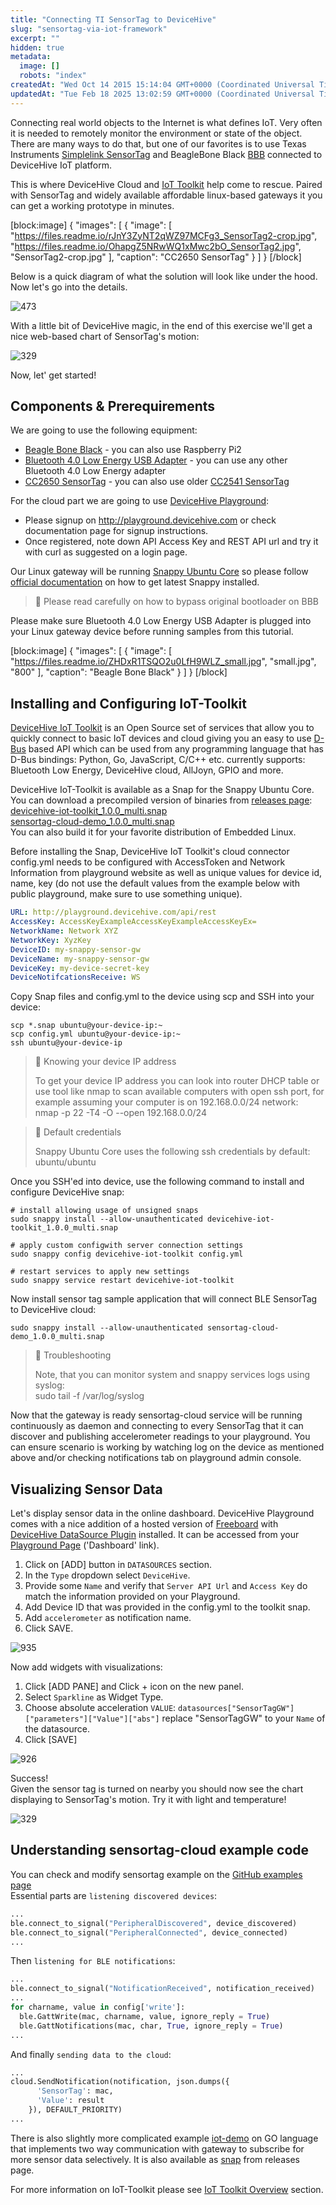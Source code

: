 ```yaml
---
title: "Connecting TI SensorTag to DeviceHive"
slug: "sensortag-via-iot-framework"
excerpt: ""
hidden: true
metadata: 
  image: []
  robots: "index"
createdAt: "Wed Oct 14 2015 15:14:04 GMT+0000 (Coordinated Universal Time)"
updatedAt: "Tue Feb 18 2025 13:02:59 GMT+0000 (Coordinated Universal Time)"
---
```

Connecting real world objects to the Internet is what defines IoT. Very often it is needed to remotely monitor the environment or state of the object. There are many ways to do that, but one of our favorites is to use Texas Instruments [Simplelink SensorTag](http://www.ti.com/sensortag) and BeagleBone Black [BBB](http://beagleboard.org/BLACK) connected to DeviceHive IoT platform. 

This is where DeviceHive Cloud and [IoT Toolkit](doc:iot-toolkit-overview) help come to rescue. Paired with SensorTag and widely available affordable linux-based gateways it you can get a working prototype in minutes.

[block:image]
{
  "images": [
    {
      "image": [
        "https://files.readme.io/rJnY3ZyNT2qWZ97MCFg3_SensorTag2-crop.jpg",
        "https://files.readme.io/OhapgZ5NRwWQ1xMwc2bO_SensorTag2.jpg",
        "SensorTag2-crop.jpg"
      ],
      "caption": "CC2650 SensorTag"
    }
  ]
}
[/block]


Below is a quick diagram of what the solution will look like under the hood. Now let's go into the details.

![473](https://files.readme.io/ExZWyDoLS8i9dQNCxant_SensorTag.png "SensorTag.png")

With a little bit of DeviceHive magic, in the end of this exercise we'll get a nice web-based chart of SensorTag's motion:

![329](https://files.readme.io/h1zEUUd8TwsEFA6RaOzq_freeboard-widget.png "freeboard-widget.png")

Now, let' get started!

## Components & Prerequirements

We are going to use the following equipment:

- [Beagle Bone Black](http://beagleboard.org/black) - you can also use Raspberry Pi2
- [Bluetooth 4.0 Low Energy USB Adapter](http://www.amazon.com/gp/product/B00HQCINKE?psc=1&redirect=true&ref_=oh_aui_search_detailpage) - you can use any other Bluetooth 4.0 Low Energy adapter
- [CC2650 SensorTag](http://www.ti.com/ww/en/wireless_connectivity/sensortag/) - you can also use older [CC2541 SensorTag](http://www.ti.com/tool/cc2541dk-sensor)

For the cloud part we are going to use [DeviceHive Playground](doc:devicehive-playground):

- Please signup on <http://playground.devicehive.com> or check documentation page for signup instructions.
- Once registered, note down API Access Key and REST API url and try it with curl as suggested on a login page.

Our Linux gateway will be running [Snappy Ubuntu Core](https://developer.ubuntu.com/en/snappy/) so please follow [official documentation](https://developer.ubuntu.com/en/snappy/start/#try-beaglebone) on how to get latest Snappy installed.

> 🚧 Please read carefully on how to bypass original bootloader on BBB

Please make sure Bluetooth 4.0 Low Energy USB Adapter is plugged into your Linux gateway device before running samples from this tutorial.

[block:image]
{
  "images": [
    {
      "image": [
        "https://files.readme.io/ZHDxR1TSQO2u0LfH9WLZ_small.jpg",
        "small.jpg",
        "800"
      ],
      "caption": "Beagle Bone Black"
    }
  ]
}
[/block]


## Installing and Configuring IoT-Toolkit

[DeviceHive IoT Toolkit](https://github.com/devicehive/IoT-framework) is an Open Source set of services that allow you to quickly connect to basic IoT devices and cloud giving you an easy to use [D-Bus](http://www.freedesktop.org/wiki/Software/dbus/) based API which can be used from any programming language that has D-Bus bindings: Python, Go, JavaScript, C/C++ etc.  currently supports: Bluetooth Low Energy, DeviceHive cloud, AllJoyn, GPIO and more.

DeviceHive IoT-Toolkit is available as a Snap for the Snappy Ubuntu Core. You can download a precompiled version of binaries from [releases page](https://github.com/devicehive/IoT-framework/releases):  
[devicehive-iot-toolkit_1.0.0_multi.snap](https://github.com/devicehive/IoT-framework/releases/download/1.0.0/devicehive-iot-toolkit_1.0.0_multi.snap)  
[sensortag-cloud-demo_1.0.0_multi.snap](https://github.com/devicehive/IoT-framework/releases/download/1.0.0/sensortag-cloud-demo_1.0.0_multi.snap)  
You can also build it for your favorite distribution of Embedded Linux.

Before installing the Snap, DeviceHive IoT Toolkit's cloud connector config.yml needs to be configured with AccessToken and Network Information from playground website as well as unique values for device id, name, key (do not use the default values from the example below with public playground, make sure to use something unique).

```yaml config.yml
URL: http://playground.devicehive.com/api/rest
AccessKey: AccessKeyExampleAccessKeyExampleAccessKeyEx=
NetworkName: Network XYZ
NetworkKey: XyzKey
DeviceID: my-snappy-sensor-gw
DeviceName: my-snappy-sensor-gw
DeviceKey: my-device-secret-key
DeviceNotifcationsReceive: WS
```

Copy Snap files and config.yml to the device using scp and SSH into your device:

```shell
scp *.snap ubuntu@your-device-ip:~
scp config.yml ubuntu@your-device-ip:~
ssh ubuntu@your-device-ip
```

> 📘 Knowing your device IP address
> 
> To get your device IP address you can look into router DHCP table or use tool like nmap to scan available computers with open ssh port, for example assuming your computer is on 192.168.0.0/24 network:  
> nmap -p 22 -T4 -O --open 192.168.0.0/24

> 📘 Default credentials
> 
> Snappy Ubuntu Core uses the following ssh credentials by default: ubuntu/ubuntu

Once you SSH'ed into device, use the following command to install and configure DeviceHive snap:

```shell
# install allowing usage of unsigned snaps 
sudo snappy install --allow-unauthenticated devicehive-iot-toolkit_1.0.0_multi.snap

# apply custom configwith server connection settings
sudo snappy config devicehive-iot-toolkit config.yml

# restart services to apply new settings
sudo snappy service restart devicehive-iot-toolkit
```

Now install sensor tag sample application that will connect BLE SensorTag to DeviceHive cloud:

```text
sudo snappy install --allow-unauthenticated sensortag-cloud-demo_1.0.0_multi.snap
```

> 📘 Troubleshooting
> 
> Note, that you can monitor system and snappy services logs using syslog:  
> sudo tail -f /var/log/syslog

Now that the gateway is ready sensortag-cloud service will be running continuously as daemon and connecting to every SensorTag that it can discover and publishing accelerometer readings to your playground. You can ensure scenario is working by watching log on the device as mentioned above and/or checking notifications tab on playground admin console.

## Visualizing Sensor Data

Let's display sensor data in the online dashboard. DeviceHive Playground comes with a nice addition of a hosted version of [Freeboard](https://github.com/devicehive/freeboard) with [DeviceHive DataSource Plugin](https://github.com/devicehive/devicehive-freeboard-datasource) installed. It can be accessed from your [Playground Page](http://playground.devicehive.com/dashboard) ('Dashboard' link).

1. Click on [ADD] button in `DATASOURCES` section.
2. In the `Type` dropdown select `DeviceHive`.
3. Provide some `Name` and verify that `Server API Url` and `Access Key` do match the information provided on your Playground.
4. Add Device ID that was provided in the config.yml to the toolkit snap.
5. Add `accelerometer` as notification name.
6. Click SAVE.

![935](https://files.readme.io/dLvpXDjBSpW7VArQdzzF_freeboard-add-data-source.png "freeboard-add-data-source.png")

Now add widgets with visualizations:

1. Click [ADD PANE] and Click + icon on the new panel.
2. Select `Sparkline` as Widget Type.
3. Choose absolute acceleration `VALUE`: `datasources["SensorTagGW"]["parameters"]["Value"]["abs"]` replace "SensorTagGW" to your `Name` of the datasource.
4. Click [SAVE]

![926](https://files.readme.io/kU0oMhqmSryMEUrcFOZY_freeboard-add-data-widget.png "freeboard-add-data-widget.png")

Success!  
Given the sensor tag is turned on nearby you should now see the chart displaying to SensorTag's motion. Try it with light and temperature!

![329](https://files.readme.io/h1zEUUd8TwsEFA6RaOzq_freeboard-widget.png "freeboard-widget.png")

## Understanding sensortag-cloud example code

You can check and modify sensortag example on the [GitHub examples page](https://github.com/devicehive/IoT-framework/blob/master/examples/sensortag-cloud.py)  
Essential parts are `listening discovered devices`:

```python
...
ble.connect_to_signal("PeripheralDiscovered", device_discovered)
ble.connect_to_signal("PeripheralConnected", device_connected)
...
```

Then `listening for BLE notifications`:

```python
...
ble.connect_to_signal("NotificationReceived", notification_received)
...
for charname, value in config['write']:
  ble.GattWrite(mac, charname, value, ignore_reply = True)
  ble.GattNotifications(mac, char, True, ignore_reply = True)
...
```

And finally `sending data to the cloud`:

```python
...
cloud.SendNotification(notification, json.dumps({
      'SensorTag': mac,
      'Value': result
    }), DEFAULT_PRIORITY)
...
```

There is also slightly more complicated example [iot-demo](https://github.com/devicehive/IoT-framework/blob/master/examples/iot-demo.go) on GO language that implements two way communication with gateway to subscribe for more sensor data selectively. It is also available as [snap](devicehive-iot-demo_1.0.1_multi.snap) from releases page.

For more information on IoT-Toolkit please see [IoT Toolkit Overview](doc:iot-toolkit-overview) section.
